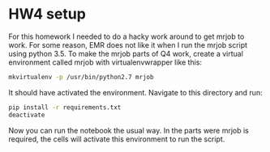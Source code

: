 # HW4 setup
For this homework I needed to do a hacky work around to get mrjob to work. For
some reason, EMR does not like it when I run the mrjob script using python
3.5. To make the mrjob parts of Q4 work, create a virtual environment called
mrjob with virtualenvwrapper like this:
```bash
mkvirtualenv -p /usr/bin/python2.7 mrjob
```
It should have activated the environment. Navigate to this directory and run:
```bash
pip install -r requirements.txt
deactivate
```
Now you can run the notebook the usual way. In the parts were mrjob is
required, the cells will activate this environment to run the script.
